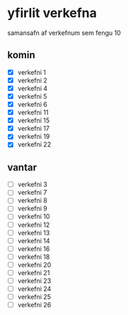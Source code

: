 # yfirlit verkefna

samansafn af verkefnum sem fengu 10

## komin

- [x] verkefni 1
- [x] verkefni 2
- [x] verkefni 4
- [x] verkefni 5
- [x] verkefni 6
- [x] verkefni 11
- [x] verkefni 15
- [x] verkefni 17
- [x] verkefni 19
- [x] verkefni 22

## vantar

- [ ] verkefni 3
- [ ] verkefni 7
- [ ] verkefni 8
- [ ] verkefni 9
- [ ] verkefni 10
- [ ] verkefni 12
- [ ] verkefni 13
- [ ] verkefni 14
- [ ] verkefni 16
- [ ] verkefni 18
- [ ] verkefni 20
- [ ] verkefni 21
- [ ] verkefni 23
- [ ] verkefni 24
- [ ] verkefni 25
- [ ] verkefni 26
